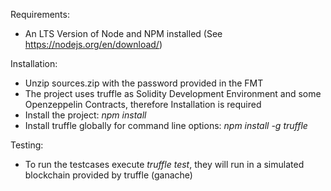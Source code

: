 Requirements:
- An LTS Version of Node and NPM installed (See https://nodejs.org/en/download/)

Installation:
- Unzip sources.zip with the password provided in the FMT
- The project uses truffle as Solidity Development Environment and some Openzeppelin Contracts, therefore Installation is required
- Install the project: *npm install*
- Install truffle globally for command line options: *npm install -g truffle*

Testing:
- To run the testcases execute *truffle test*, they will run in a simulated blockchain provided by truffle (ganache)